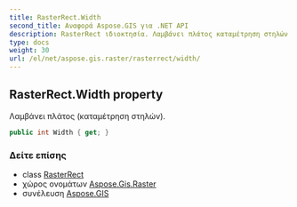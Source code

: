 ```yaml
---
title: RasterRect.Width
second_title: Αναφορά Aspose.GIS για .NET API
description: RasterRect ιδιοκτησία. Λαμβάνει πλάτος καταμέτρηση στηλών.
type: docs
weight: 30
url: /el/net/aspose.gis.raster/rasterrect/width/
---
```

## RasterRect.Width property

Λαμβάνει πλάτος (καταμέτρηση στηλών).

```csharp
public int Width { get; }
```

### Δείτε επίσης

* class [RasterRect](../)
* χώρος ονομάτων [Aspose.Gis.Raster](../../rasterrect/)
* συνέλευση [Aspose.GIS](../../../)


